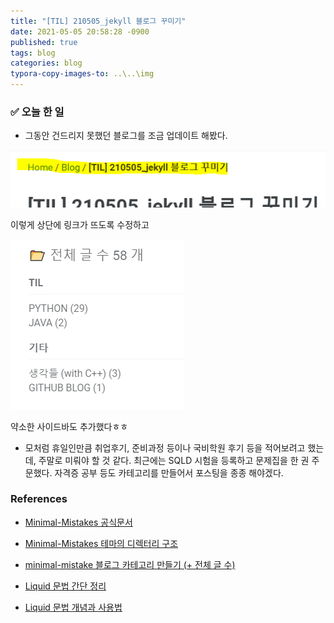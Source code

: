 ```yaml
---
title: "[TIL] 210505_jekyll 블로그 꾸미기"
date: 2021-05-05 20:58:28 -0900
published: true
tags: blog
categories: blog
typora-copy-images-to: ..\..\img
---
```


### ✅ 오늘 한 일

- 그동안 건드리지 못했던 블로그를 조금 업데이트 해봤다. 

![image-20210505211403840](/img/image-20210505211403840.png)

이렇게 상단에 링크가 뜨도록 수정하고



![image-20210505211430235](/img/image-20210505211430235.png)

약소한 사이드바도 추가했다ㅎㅎ



- 모처럼 휴일인만큼 취업후기, 준비과정 등이나 국비학원 후기 등을 적어보려고 했는데, 주말로 미뤄야 할 것 같다. 최근에는 SQLD 시험을 등록하고 문제집을 한 권 주문했다. 자격증 공부 등도 카테고리를 만들어서 포스팅을 종종 해야겠다.





### References

- [Minimal-Mistakes 공식문서](https://mmistakes.github.io/minimal-mistakes/)

- [Minimal-Mistakes 테마의 디렉터리 구조](https://ansohxxn.github.io/blog/jekyll-directory-structure/)
- [minimal-mistake 블로그 카테고리 만들기 (+ 전체 글 수)](https://ansohxxn.github.io/blog/category/)

- [Liquid 문법 간단 정리](https://ansohxxn.github.io/blog/liquid/)

- [Liquid 문법 개념과 사용법](https://goodgid.github.io/What-is-Liquid-Grammer/)

